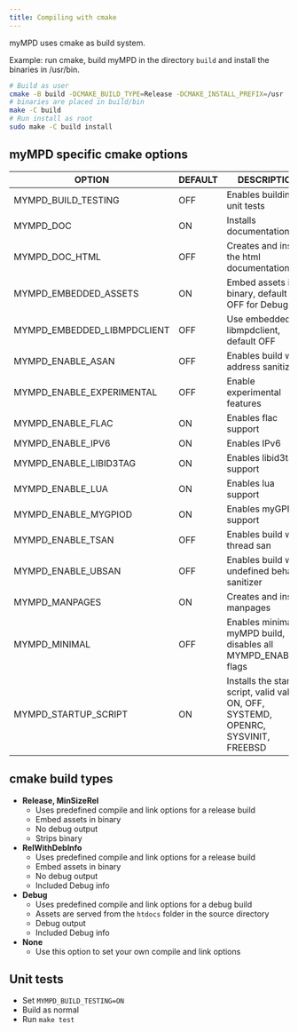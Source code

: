```yaml
---
title: Compiling with cmake
---
```


myMPD uses cmake as build system.

Example: run cmake, build myMPD in the directory `build` and install the binaries in /usr/bin.

```sh
# Build as user
cmake -B build -DCMAKE_BUILD_TYPE=Release -DCMAKE_INSTALL_PREFIX=/usr .
# binaries are placed in build/bin
make -C build
# Run install as root
sudo make -C build install
```

## myMPD specific cmake options

| OPTION | DEFAULT | DESCRIPTION |
| ------ | ------- | ----------- |
| MYMPD_BUILD_TESTING | OFF | Enables building of unit tests |
| MYMPD_DOC | ON | Installs documentation |
| MYMPD_DOC_HTML | OFF | Creates and installs the html documentation |
| MYMPD_EMBEDDED_ASSETS | ON | Embed assets in binary, default ON, OFF for Debug |
| MYMPD_EMBEDDED_LIBMPDCLIENT | OFF | Use embedded libmpdclient, default OFF |
| MYMPD_ENABLE_ASAN | OFF | Enables build with address sanitizer |
| MYMPD_ENABLE_EXPERIMENTAL | OFF | Enable experimental features |
| MYMPD_ENABLE_FLAC | ON | Enables flac support |
| MYMPD_ENABLE_IPV6 | ON | Enables IPv6 |
| MYMPD_ENABLE_LIBID3TAG | ON | Enables libid3tag support |
| MYMPD_ENABLE_LUA | ON | Enables lua support |
| MYMPD_ENABLE_MYGPIOD | ON | Enables myGPIOd support |
| MYMPD_ENABLE_TSAN | OFF | Enables build with thread san |
| MYMPD_ENABLE_UBSAN | OFF | Enables build with undefined behavior sanitizer |
| MYMPD_MANPAGES | ON | Creates and installs manpages |
| MYMPD_MINIMAL | OFF | Enables minimal myMPD build, disables all MYMPD_ENABLE_* flags |
| MYMPD_STARTUP_SCRIPT | ON | Installs the startup script, valid values: ON, OFF, SYSTEMD, OPENRC, SYSVINIT, FREEBSD |

## cmake build types

- **Release, MinSizeRel**
    - Uses predefined compile and link options for a release build
    - Embed assets in binary
    - No debug output
    - Strips binary
- **RelWithDebInfo**
    - Uses predefined compile and link options for a release build
    - Embed assets in binary
    - No debug output
    - Included Debug info
- **Debug**
    - Uses predefined compile and link options for a debug build
    - Assets are served from the `htdocs` folder in the source directory
    - Debug output
    - Included Debug info
- **None**
    - Use this option to set your own compile and link options

## Unit tests

- Set `MYMPD_BUILD_TESTING=ON`
- Build as normal
- Run `make test`
